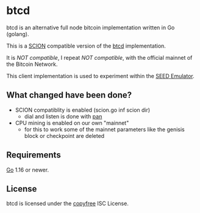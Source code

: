 btcd
====
btcd is an alternative full node bitcoin implementation written in Go (golang).

This is a [SCION](https://github.com/scionproto/scion) compatible version of the [btcd](https://github.com/btcsuite/btcd) implementation.

It is *NOT compatible*, I repeat *NOT compatible*, with the official mainnet of the Bitcoin Network.

This client implementation is used to experiment within the [SEED Emulator](https://github.com/seed-labs/seed-emulator).

## What changed have been done?
- SCION compatiblity is enabled (scion.go inf scion dir)
  - dial and listen is done with [pan](https://github.com/netsec-ethz/scion-apps)
- CPU mining is enabled on our own "mainnet"
  - for this to work some of the mainnet parameters like the genisis block or checkpoint are deleted

## Requirements

[Go](http://golang.org) 1.16 or newer.

## License

btcd is licensed under the [copyfree](http://copyfree.org) ISC License.
